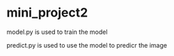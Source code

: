 # mini_project2
model.py is used to train the model


predict.py is used to use the model to predicr the image
